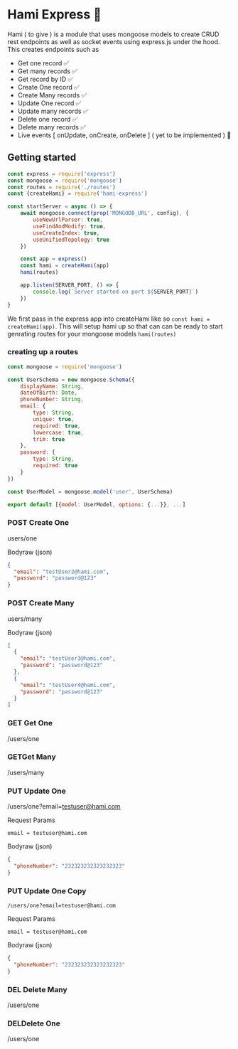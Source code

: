# Hami Express 🔨

Hami ( to give ) is a module that uses mongoose models to create CRUD rest endpoints as well as socket events using
express.js under the hood. This creates endpoints such as

* Get one record ✅
* Get many records ✅
* Get record by ID ✅
* Create One record ✅
* Create Many records ✅
* Update One record ✅
* Update many records ✅
* Delete one record ✅
* Delete many records ✅
* Live events [  onUpdate, onCreate, onDelete ] ( yet to be implemented ) 🥺

## Getting started

```js
const express = require('express')
const mongoose = require('mongoose')
const routes = require('./routes')
const {createHami} = require('hami-express')

const startServer = async () => {
    await mongoose.connect(prop('MONGODB_URL', config), {
        useNewUrlParser: true,
        useFindAndModify: true,
        useCreateIndex: true,
        useUnifiedTopology: true
    })

    const app = express()
    const hami = createHami(app)
    hami(routes)

    app.listen(SERVER_PORT, () => {
        console.log(`Server started on port ${SERVER_PORT}`)
    })
}

```

We first pass in the express app into createHami like so `const hami = createHami(app)`. This will setup hami up so that
can can be ready to start genrating routes for your mongoose models `hami(routes)`

### creating up a routes

```js
const mongoose = require('mongoose')

const UserSchema = new mongoose.Schema({
    displayName: String,
    dateOfBirth: Date,
    phoneNumber: String,
    email: {
        type: String,
        unique: true,
        required: true,
        lowercase: true,
        trim: true
    },
    password: {
        type: String,
        required: true
    }
})

const UserModel = mongoose.model('user', UserSchema)

export default [{model: UserModel, options: {...}}, ...]
```

### POST Create One

users/one

Bodyraw (json)

```json
{
  "email": "testUser2@hami.com",
  "password": "password@123"
}
```

### POST Create Many

users/many

Bodyraw (json)

```json
[
  {
    "email": "testUser3@hami.com",
    "password": "password@123"
  },
  {
    "email": "testUser4@hami.com",
    "password": "password@123"
  }
]
```

### GET Get One

/users/one

### GETGet Many

/users/many

### PUT Update One

/users/one?email=testuser@hami.com

Request Params

`email = testuser@hami.com`

Bodyraw (json)

```json
{
  "phoneNumber": "232323232323232323"
}
```

### PUT Update One Copy

`/users/one?email=testuser@hami.com`

Request Params

`email = testuser@hami.com`

Bodyraw (json)

```json
{
  "phoneNumber": "232323232323232323"
}
```

### DEL Delete Many

/users/one

### DELDelete One

/users/one
